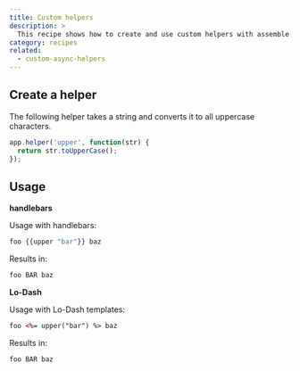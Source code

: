 ```yaml
---
title: Custom helpers
description: >
  This recipe shows how to create and use custom helpers with assemble.
category: recipes
related:
  - custom-async-helpers
---
```

## Create a helper

The following helper takes a string and converts it to all uppercase characters.

```js
app.helper('upper', function(str) {
  return str.toUpperCase();
});
```

## Usage

**handlebars**

Usage with handlebars:

```handlebars
foo {{upper "bar"}} baz
```

Results in:

```html
foo BAR baz
```

**Lo-Dash**

Usage with Lo-Dash templates:

```html
foo <%= upper("bar") %> baz
```

Results in:

```html
foo BAR baz
```
